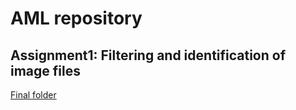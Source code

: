 # AML repository

## Assignment1: Filtering and identification of image files
[Final folder](.https://github.com/g185/AMLrepository/tree/main/Assignment1/final/Project)
